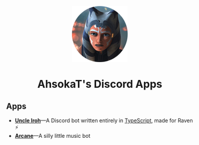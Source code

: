 <div align="center">

<img src="AhsokaT.png" alt="AhsokaT Avatar" width="150" height="150" class="avatar"/>

# AhsokaT's Discord Apps

</div>

## Apps

- **[Uncle Iroh](https://github.com/AhsokaT/discord/tree/main/apps/Raven)**—A Discord bot written entirely in [TypeScript](https://www.typescriptlang.org), made for Raven ⚡
- **[Arcane](https://github.com/AhsokaT/discord/tree/main/apps/Arcane)**—A silly little music bot
